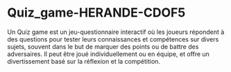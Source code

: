 # Quiz_game-HERANDE-CDOF5
 Un Quiz game est un jeu-questionnaire interactif où les joueurs répondent à des questions pour tester leurs connaissances et compétences sur divers sujets, souvent dans le but de marquer des points ou de battre des adversaires. Il peut être joué individuellement ou en équipe, et offre un divertissement basé sur la réflexion et la compétition.
